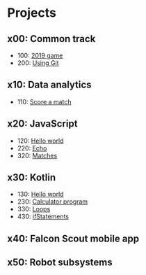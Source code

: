 # Projects

## x00: Common track

- 100: [2019 game](common/2019_game.md)
- 200: [Using Git](common/using_git.md)

## x10: Data analytics

- 110: [Score a match](data/score_match.md)

## x20: JavaScript
- 120: [Hello world](javascript/hello_world.md)
- 220: [Echo](javascript/echo.md)
- 320: [Matches](javascript/matches.md)

## x30: Kotlin

- 130: [Hello world](kotlin/hello_world.md)
- 230: [Calculator program](kotlin/calculator.md)
- 330: [Loops](kotlin/loops.md)
- 430: [ifStatements](kotlin/ifStatements.md)

## x40: Falcon Scout mobile app

## x50: Robot subsystems
